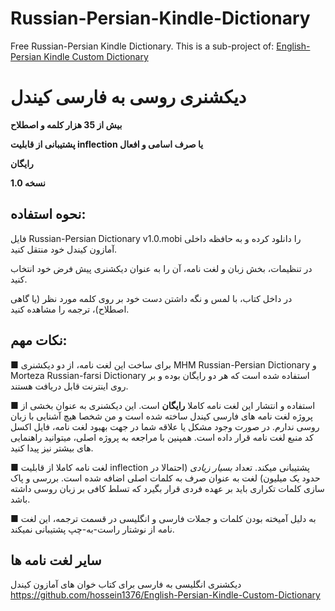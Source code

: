 # Russian-Persian-Kindle-Dictionary
Free Russian-Persian Kindle Dictionary. This is a sub-project of: [English-Persian Kindle Custom Dictionary](github.com/hossein1376/English-Persian-Kindle-Custom-Dictionary)

# دیکشنری روسی به فارسی کیندل
**بیش از 35 هزار کلمه و اصطلاح**

**پشتیبانی از قابلیت inflection یا صرف اسامی و افعال**

**رایگان**

**نسخه 1.0**

## نحوه استفاده:
فایل Russian-Persian Dictionary v1.0.mobi را دانلود کرده و به حافظه داخلی آمازون کیندل خود منتقل کنید.

در تنظیمات، بخش زبان و لغت نامه، آن را به عنوان دیکشنری پیش فرض خود انتخاب کنید.

در داخل کتاب، با لمس و نگه داشتن دست خود بر روی کلمه مورد نظر (یا گاهی اصطلاح)، ترجمه را مشاهده کنید.

## نکات مهم:
■ برای ساخت این لغت نامه، از دو دیکشنری MHM Russian-Persian Dictionary و Morteza Russian-farsi Dictionary استفاده شده است که هر دو رایگان بوده و بر روی اینترنت قابل دریافت هستند.

■ استفاده و انتشار این لغت نامه کاملا **رایگان** است. این دیکشنری به عنوان بخشی از پروژه لغت نامه های فارسی کیندل ساخته شده است و من شخصا هیچ آشنایی با زبان روسی ندارم.
در صورت وجود مشکل یا علاقه شما در جهت بهبود لغت نامه، فایل اکسل کد منبع لغت نامه قرار داده است. همپنین با مراجعه به پروژه اصلی، میتوانید راهنمایی های بیشتر نیز پیدا کنید.

■ لغت نامه کاملا از قابلیت inflection پشتیبانی میکند. تعداد *بسیار زیادی* (احتمالا در حدود یک میلیون) لغت به عنوان صرف به کلمات اصلی اضافه شده است. 
بررسی و پاک سازی کلمات تکراری باید بر عهده فردی قرار بگیرد که تسلط کافی بر زبان روسی داشته باشد.

■ به دلیل آمیخته بودن کلمات و جملات فارسی و انگلیسی در قسمت ترجمه، این لغت نامه از نوشتار راست-به-چپ پشتیبانی نمیکند.

## سایر لغت نامه ها
دیکشنری انگلیسی به فارسی برای کتاب خوان های آمازون کیندل https://github.com/hossein1376/English-Persian-Kindle-Custom-Dictionary
